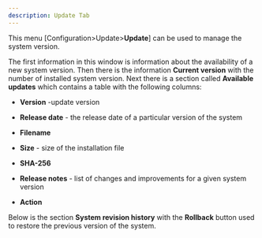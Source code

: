 ```yaml
---
description: Update Tab
---
```


This menu  [Configuration>Update>**Update**] can be used to manage the system version.

The first information in this window is information about the availability of a new system version. Then there is the information **Current version** with the number of installed system version. Next there is a section called **Available updates** which contains a table with the following columns:



- **Version** -update version

- **Release date** - the release date of a particular version of the system

- **Filename** 

- **Size** - size of the installation file

- **SHA-256**  

- **Release notes** - list of changes and improvements for a given system version

- **Action**  

  

Below is the section **System revision history** with the **Rollback** button used to restore the previous version of the system.



























